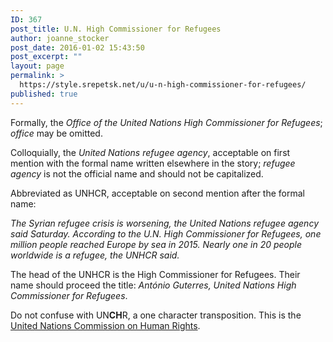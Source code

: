 ```yaml
---
ID: 367
post_title: U.N. High Commissioner for Refugees
author: joanne_stocker
post_date: 2016-01-02 15:43:50
post_excerpt: ""
layout: page
permalink: >
  https://style.srepetsk.net/u/u-n-high-commissioner-for-refugees/
published: true
---
```

Formally, the <em>Office of the United Nations High Commissioner for Refugees</em>; <em>office</em> may be omitted.

Colloquially, the <em>United Nations refugee agency</em>, acceptable on first mention with the formal name written elsewhere in the story; <em>refugee agency</em> is not the official name and should not be capitalized.

Abbreviated as UNHCR, acceptable on second mention after the formal name:

<em>The Syrian refugee crisis is worsening, the United Nations refugee agency said Saturday. According to the U.N. High Commissioner for Refugees, one million people reached Europe by sea in 2015. Nearly one in 20 people worldwide is a refugee, the UNHCR said.</em>

The head of the UNHCR is the High Commissioner for Refugees. Their name should proceed the title: <em>António Guterres, United Nations High Commissioner for Refugees</em>.

Do not confuse with UN<strong>CH</strong>R, a one character transposition. This is the <a href="https://style.srepetsk.net/u/u-n-commission-on-human-rights/">United Nations Commission on Human Rights</a>.